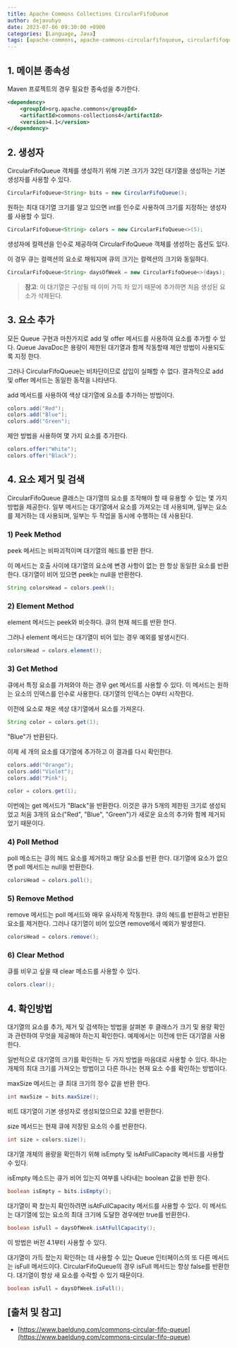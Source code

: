 ```yaml
---
title: Apache Commons Collections CircularFifoQueue
author: dejavuhyo
date: 2023-07-06 09:30:00 +0900
categories: [Language, Java]
tags: [apache-commons, apache-commons-circularfifoqueue, circularfifoqueue, 아파치-커먼즈]
---
```


## 1. 메이븐 종속성
Maven 프로젝트의 경우 필요한 종속성을 추가한다.

```xml
<dependency>
    <groupId>org.apache.commons</groupId>
    <artifactId>commons-collections4</artifactId>
    <version>4.1</version>
</dependency>
```

## 2. 생성자
CircularFifoQueue 객체를 생성하기 위해 기본 크기가 32인 대기열을 생성하는 기본 생성자를 사용할 수 있다.

```java
CircularFifoQueue<String> bits = new CircularFifoQueue();
```

원하는 최대 대기열 크기를 알고 있으면 int를 인수로 사용하여 크기를 지정하는 생성자를 사용할 수 있다.

```java
CircularFifoQueue<String> colors = new CircularFifoQueue<>(5);
```

생성자에 컬렉션을 인수로 제공하여 CircularFifoQueue 객체를 생성하는 옵션도 있다.

이 경우 큐는 컬렉션의 요소로 채워지며 큐의 크기는 컬렉션의 크기와 동일하다.

```java
CircularFifoQueue<String> daysOfWeek = new CircularFifoQueue<>(days);
```

> __참고__: 이 대기열은 구성될 때 이미 가득 차 있기 때문에 추가하면 처음 생성된 요소가 삭제된다.

## 3. 요소 추가
모든 Queue 구현과 마찬가지로 add 및 offer 메서드를 사용하여 요소를 추가할 수 있다. Queue JavaDoc은 용량이 제한된 대기열과 함께 작동할때 제안 방법이 사용되도록 지정 한다.

그러나 CircularFifoQueue는 비차단이므로 삽입이 실패할 수 없다. 결과적으로 add 및 offer 메서드는 동일한 동작을 나타낸다.

add 메서드를 사용하여 색상 대기열에 요소를 추가하는 방법이다.

```java
colors.add("Red");
colors.add("Blue");
colors.add("Green");
```

제안 방법을 사용하여 몇 가지 요소를 추가한다.

```java
colors.offer("White");
colors.offer("Black");
```

## 4. 요소 제거 및 검색
CircularFifoQueue 클래스는 대기열의 요소를 조작해야 할 때 유용할 수 있는 몇 가지 방법을 제공한다. 일부 메서드는 대기열에서 요소를 가져오는 데 사용되며, 일부는 요소를 제거하는 데 사용되며, 일부는 두 작업을 동시에 수행하는 데 사용된다.

### 1) Peek Method
peek 메서드는 비파괴적이며 대기열의 헤드를 반환 한다.

이 메서드는 호출 사이에 대기열의 요소에 변경 사항이 없는 한 항상 동일한 요소를 반환한다. 대기열이 비어 있으면 peek는 null을 반환한다.

```java
String colorsHead = colors.peek();
```

### 2) Element Method
element 메서드는 peek와 비슷하다. 큐의 현재 헤드를 반환 한다.

그러나 element 메서드는 대기열이 비어 있는 경우 예외를 발생시킨다.

```java
colorsHead = colors.element();
```

### 3) Get Method
큐에서 특정 요소를 가져와야 하는 경우 get 메서드를 사용할 수 있다. 이 메서드는 원하는 요소의 인덱스를 인수로 사용한다. 대기열의 인덱스는 0부터 시작한다.

이전에 요소로 채운 색상 대기열에서 요소를 가져온다.

```java
String color = colors.get(1);
```

"Blue"가 반환된다.

이제 세 개의 요소를 대기열에 추가하고 이 결과를 다시 확인한다.

```java
colors.add("Orange");
colors.add("Violet");
colors.add("Pink");

color = colors.get(1);
```

이번에는 get 메서드가 "Black"을 반환한다. 이것은 큐가 5개의 제한된 크기로 생성되었고 처음 3개의 요소("Red", "Blue", "Green")가 새로운 요소의 추가와 함께 제거되었기 때문이다.

### 4) Poll Method
poll 메소드는 큐의 헤드 요소를 제거하고 해당 요소를 반환 한다. 대기열에 요소가 없으면 poll 메서드는 null을 반환한다.

```java
colorsHead = colors.poll();
```

### 5) Remove Method
remove 메서드는 poll 메서드와 매우 유사하게 작동한다. 큐의 헤드를 반환하고 반환된 요소를 제거한다. 그러나 대기열이 비어 있으면 remove에서 예외가 발생한다.

```java
colorsHead = colors.remove();
```

### 6) Clear Method
큐를 비우고 싶을 때 clear 메소드를 사용할 수 있다.

```java
colors.clear();
```

## 4. 확인방법
대기열의 요소를 추가, 제거 및 검색하는 방법을 살펴본 후 클래스가 크기 및 용량 확인과 관련하여 무엇을 제공해야 하는지 확인한다. 예제에서는 이전에 만든 대기열을 사용한다.

일반적으로 대기열의 크기를 확인하는 두 가지 방법을 마음대로 사용할 수 있다. 하나는 개체의 최대 크기를 가져오는 방법이고 다른 하나는 현재 요소 수를 확인하는 방법이다.

maxSize 메서드는 큐 최대 크기의 정수 값을 반환 한다.

```java
int maxSize = bits.maxSize();
```

비트 대기열이 기본 생성자로 생성되었으므로 32를 반환한다.

size 메서드는 현재 큐에 저장된 요소의 수를 반환한다.

```java
int size = colors.size();
```

대기열 개체의 용량을 확인하기 위해 isEmpty 및 isAtFullCapacity 메서드를 사용할 수 있다.

isEmpty 메소드는 큐가 비어 있는지 여부를 나타내는 boolean 값을 반환 한다.

```java
boolean isEmpty = bits.isEmpty();
```

대기열이 꽉 찼는지 확인하려면 isAtFullCapacity 메서드를 사용할 수 있다. 이 메서드는 대기열에 있는 요소의 최대 크기에 도달한 경우에만 true를 반환한다.

```java
boolean isFull = daysOfWeek.isAtFullCapacity();
```

이 방법은 버전 4.1부터 사용할 수 있다.

대기열이 가득 찼는지 확인하는 데 사용할 수 있는 Queue 인터페이스의 또 다른 메서드는 isFull 메서드이다. CircularFifoQueue의 경우 isFull 메서드는 항상 false를 반환한다. 대기열이 항상 새 요소를 수락할 수 있기 때문이다.

```java
boolean isFull = daysOfWeek.isFull();
```

## [출처 및 참고]
* [https://www.baeldung.com/commons-circular-fifo-queue](https://www.baeldung.com/commons-circular-fifo-queue)
